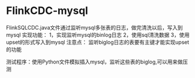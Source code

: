 # FlinkCDC-mysql
FlinkSQLCDC.java文件通过监听mysql多张表的日志，做完清洗以后，写入到mysql
实现功能：
1，实现监听mysql的binlog日志
2，使用sql清洗数据
3，使用upset的形式写入到mysql
注意点：
监听biglog日志的表要有主键才能实现upset的功能

测试程序：使用Python文件模拟插入mysql，监听这些表的biglog,可以用来做压测
